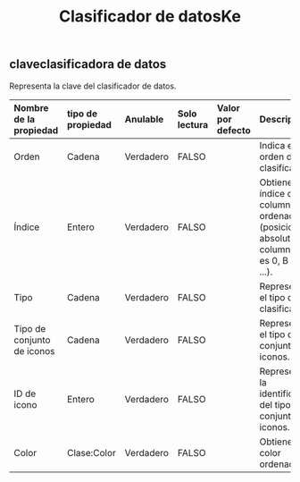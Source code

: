 ﻿---
title: Clasificador de datosKe
second_title: Aspose.Cells Cloud Documen
type: docs
url: /es/specification/model/datasorterkey/
description: "Aspose.Cells Especificación del modelo de nube: DataSorterKey. Maneje sin esfuerzo Excel y otros documentos de hoja de cálculo con funciones como abrir, generar, editar, dividir, fusionar, comparar y convertir."
kwords: Excel, Office, Hoja de cálculo, Nube REST API, DataSorterKey
weight: 50
---
## **claveclasificadora de datos**

 Representa la clave del clasificador de datos.

| Nombre de la propiedad| tipo de propiedad| Anulable| Solo lectura| Valor por defecto| Descripción|
|:- |:- |:- |:- |:- |:- |
| Orden| Cadena| Verdadero| FALSO|| Indica el orden de clasificación.|
| Índice| Entero| Verdadero| FALSO|| Obtiene el índice de la columna ordenada (posición absoluta, la columna A es 0, B es 1, ...).|
| Tipo| Cadena| Verdadero| FALSO|| Representa el tipo de clasificación.|
| Tipo de conjunto de iconos| Cadena| Verdadero| FALSO|| Representa el tipo de conjunto de iconos.|
| ID de icono| Entero| Verdadero| FALSO|| Representa la identificación del tipo de conjunto de iconos.|
| Color| Clase:Color| Verdadero| FALSO|| Obtiene el color ordenado.|

